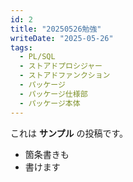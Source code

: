 ```yaml
---
id: 2
title: "20250526勉強"
writeDate: "2025-05-26"
tags:
  - PL/SQL
  - ストアドプロシジャー
  - ストアドファンクション
  - パッケージ
  - パッケージ仕様部
  - パッケージ本体
---
```


これは **サンプル** の投稿です。

- 箇条書きも
- 書けます
